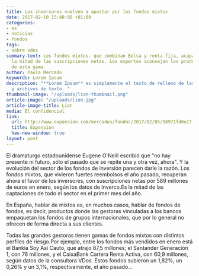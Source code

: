 ```yaml
---
title: Los inversores vuelven a apostar por los fondos mixtos
date: 2017-02-10 15:48:00 +01:00
categories:
- es
- noticias
- fondos
tags:
- sobre vdos
summary-text: Los fondos mixtos, que combinan Bolsa y renta fija, acaparan en enero
  la mitad de las suscripciones netas. Los expertos aconsejan los productos más flexibles
  de esta gama.
author: Paula Mercado
keywords: Lorem Ipsum
description: "**Lorem Ipsum** es simplemente el texto de relleno de las imprentas
  y archivos de texto. "
thumbnail-image: "/uploads/lion-thumbnail.png"
article-image: "/uploads/lion.jpg"
article-image-title: Lion
media: El confidencial
link:
  url: http://www.expansion.com/mercados/fondos/2017/02/05/58971fd0e27
  title: Expansion
  has-new-window: true
layout: post
---
```


El dramaturgo estadounidense Eugene O'Neill escribió que "no hay presente ni futuro, sólo el pasado que se repite una y otra vez, ahora". Y la evolución del sector de los fondos de inversión parecen darle la razón. Los fondos mixtos, que vivieron fuertes reembolsos el año pasado, recuperan ahora el favor de los inversores, con suscripciones netas por 589 millones de euros en enero, según los datos de Inverco.Es la mitad de las captaciones de todo el sector en el primer mes del año.

En España, hablar de mixtos es, en muchos casos, hablar de fondos de fondos, es decir, productos donde las gestoras vinculadas a los bancos empaquetan los fondos de grupos internacionales, que por lo general no ofrecen de forma directa a sus clientes.

Todas las grandes gestoras tienen gamas de fondos mixtos con distintos perfiles de riesgo.Por ejemplo, entre los fondos más vendidos en enero está el Bankia Soy Así Cauto, que atrajo 87,5 millones; el Santander Generación 1, con 76 millones, y el CaixaBank Cartera Renta Activa, con 60,9 millones, según datos de la consultora VDos. Estos fondos subieron un 1,82%, un 0,26% y un 3,1%, respectivamente, el año pasado...